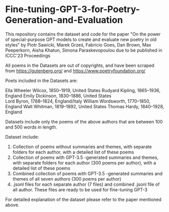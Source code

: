 # Fine-tuning-GPT-3-for-Poetry-Generation-and-Evaluation

This repository contains the dataset and code for the paper "On the power of special-purpose GPT models to create and evaluate new poetry in old styles" by Piotr Sawicki, Marek Grześ, Fabricio Goes, Dan Brown, Max Peeperkorn, Aisha Khatun, Simona Paraskevopoulou
due to be published in ICCC'23 Proceedings

All poems in the Datasets are out of copyrights, and have been scraped from https://gutenberg.org/ and https://www.poetryfoundation.org/

Poets included in the Datasets are:

Ella Wheeler Wilcox, 1850–1919, United States
Rudyard Kipling, 1865–1936, England
Emily Dickinson, 1830–1886, United States  
Lord Byron, 1788–1824, England/Italy
William Wordsworth, 1770–1850, England
Walt Whitman, 1819–1892, United States 
Thomas Hardy, 1840–1928, England

Datasets include only the poems of the above authors that are between 100 and 500 words in length.

Dataset include:

1. Collection of poems without summaries and themes, with separate folders for each author, with a detailed list of these poems
2. Collection of poems with GPT-3.5 -generated summaries and themes, with separate folders for each author (300 poems per author), with a detailed list of these poems
3. Combined collection of poems with GPT-3.5 -generated summaries and themes of all seven authors (300 poems per author)
4. .jsonl files for each separate author (7 files) and combined .jsonl file of all author. These files are ready to be used for fine-tuning GPT-3

For detailed explanation of the dataset please refer to the paper mentioned above. 


